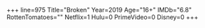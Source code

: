 +++
line=975
Title="Broken"
Year=2019
Age="16+"
IMDb="6.8"
RottenTomatoes=""
Netflix=1
Hulu=0
PrimeVideo=0
Disney=0
+++

